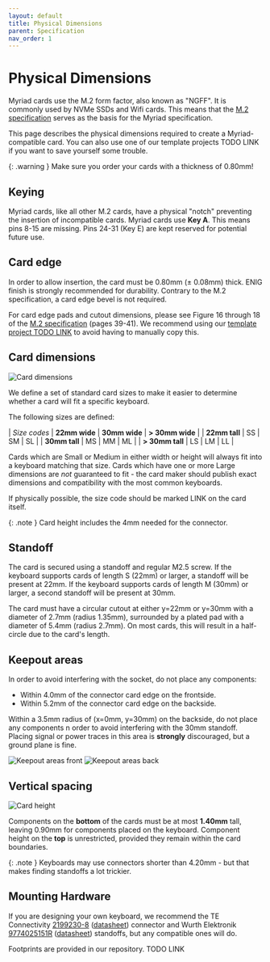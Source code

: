 ```yaml
---
layout: default
title: Physical Dimensions
parent: Specification
nav_order: 1
---
```

# Physical Dimensions

Myriad cards use the M.2 form factor, also known as "NGFF". It is commonly used by NVMe SSDs and Wifi cards. This means that the [M.2 specification](/assets/pdf/m2_spec.pdf) serves as the basis for the Myriad specification.

This page describes the physical dimensions required to create a Myriad-compatible card. You can also use one of our template projects TODO LINK if you want to save yourself some trouble.

{: .warning }
Make sure you order your cards with a thickness of 0.80mm!

## Keying
Myriad cards, like all other M.2 cards, have a physical "notch" preventing the insertion of incompatible cards. Myriad cards use **Key A**. This means pins 8-15 are missing. Pins 24-31 (Key E) are kept reserved for potential future use.

## Card edge
In order to allow insertion, the card must be 0.80mm (± 0.08mm) thick. ENIG finish is strongly recommended for durability. Contrary to the M.2 specification, a card edge bevel is not required.

For card edge pads and cutout dimensions, please see Figure 16 through 18 of the [M.2 specification](/assets/pdf/m2_spec.pdf) (pages 39-41). We recommend using our [template project TODO LINK]() to avoid having to manually copy this.

## Card dimensions
![Card dimensions](/assets/images/card_dimensions.png)

We define a set of standard card sizes to make it easier to determine whether a card will fit a specific keyboard.

The following sizes are defined:

| *Size codes* | **22mm wide** | **30mm wide** | **> 30mm wide** |
| **22mm tall** | SS | SM | SL |
| **30mm tall** | MS | MM | ML |
| **> 30mm tall** | LS | LM | LL |

Cards which are Small or Medium in either width or height will always fit into a keyboard matching that size. Cards which have one or more Large dimensions are *not* guaranteed to fit - the card maker should publish exact dimensions and compatibility with the most common keyboards.

If physically possible, the size code should be marked LINK on the card itself.

{: .note }
Card height includes the 4mm needed for the connector.

## Standoff
The card is secured using a standoff and regular M2.5 screw. If the keyboard supports cards of length S (22mm) or larger, a standoff will be present at 22mm. If the keyboard supports cards of length M (30mm) or larger, a second standoff will be present at 30mm.

The card must have a circular cutout at either y=22mm or y=30mm with a diameter of 2.7mm (radius 1.35mm), surrounded by a plated pad with a diameter of 5.4mm (radius 2.7mm). On most cards, this will result in a half-circle due to the card's length.

## Keepout areas
In order to avoid interfering with the socket, do not place any components:
- Within 4.0mm of the connector card edge on the frontside.
- Within 5.2mm of the connector card edge on the backside.

Within a 3.5mm radius of (x=0mm, y=30mm) on the backside, do not place any components n order to avoid interfering with the 30mm standoff. Placing signal or power traces in this area is **strongly** discouraged, but a ground plane is fine.

![Keepout areas front](/assets/images/keepout_top.png)
![Keepout areas back](/assets/images/keepout_bottom.png)

## Vertical spacing
![Card height](/assets/images/card_height.png)

Components on the **bottom** of the cards must be at most **1.40mm** tall, leaving 0.90mm for components placed on the keyboard. Component height on the **top** is unrestricted, provided they remain within the card boundaries.

{: .note }
Keyboards may use connectors shorter than 4.20mm - but that makes finding standoffs a lot trickier.

## Mounting Hardware
If you are designing your own keyboard, we recommend the TE Connectivity [2199230-8](https://octopart.com/2199230-8-te+connectivity-46436158) ([datasheet](/assets/pdf/socket_datasheet.pdf)) connector  and Wurth Elektronik [9774025151R](https://octopart.com/9774025151r-wurth+elektronik-59774856) ([datasheet](/assets/pdf/standoff_datasheet.pdf)) standoffs, but any compatible ones will do.

Footprints are provided in our repository. TODO LINK
